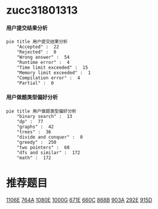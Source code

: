 # zucc31801313

<!-- tabs:start -->



#### **用户提交结果分析**

```mermaid
pie title 用户提交结果分析
    "Accepted" :  22
    "Rejected" :  0
    "Wrong answer" :  54
    "Runtime error" :  4
    "Time limit exceeded" :  15
    "Memory limit exceeded" :  1
    "Compilation error" :  4
    "Partial" :  0
```

#### **用户做题类型偏好分析**

```mermaid
pie title 用户做题类型偏好分析
    "binary search" :  13
    "dp" :  77
    "graphs" :  42
    "trees" :  36
    "divide and conquer" :  0
    "greedy" :  250
    "two pointers" :  68
    "dfs and similar" :  172
    "math" :  172
```



<!-- tabs:end -->
# 推荐题目
[1106E](https://codeforces.com/contest/1106/problem/E)
[764A](https://codeforces.com/contest/764/problem/A)
[1080E](https://codeforces.com/contest/1080/problem/E)
[1000G](https://codeforces.com/contest/1000/problem/G)
[671E](https://codeforces.com/contest/671/problem/E)
[660C](https://codeforces.com/contest/660/problem/C)
[868B](https://codeforces.com/contest/868/problem/B)
[903A](https://codeforces.com/contest/903/problem/A)
[292E](https://codeforces.com/contest/292/problem/E)
[915D](https://codeforces.com/contest/915/problem/D)
